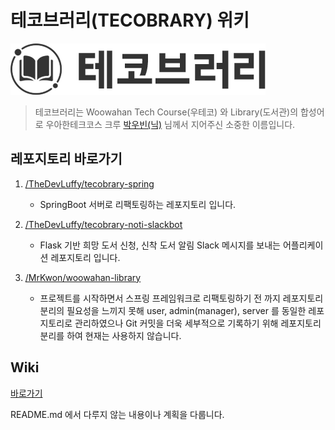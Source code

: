 # 테코브러리(TECOBRARY) 위키

![Tecobrary](./img/tecobrary_logo.png "TECOBRARY_LOGO")

> 테코브러리는 Woowahan Tech Course(우테코) 와 Library(도서관)의 합성어로 우아한테크코스 크루 [박우빈(닉)](https://github.com/wbluke/) 님께서 지어주신 소중한 이름입니다.

## 레포지토리 바로가기

1. [/TheDevLuffy/tecobrary-spring](https://github.com/TheDevLuffy/tecobrary-spring)

    * SpringBoot 서버로 리팩토링하는 레포지토리 입니다.

2. [/TheDevLuffy/tecobrary-noti-slackbot](https://github.com/TheDevLuffy/tecobrary-noti-slackbot.git)

    * Flask 기반 희망 도서 신청, 신착 도서 알림 Slack 메시지를 보내는 어플리케이션 레포지토리 입니다.

3. [/MrKwon/woowahan-library](https://github.com/MrKwon/woowahan-library)

    * 프로젝트를 시작하면서 스프링 프레임워크로 리팩토링하기 전 까지 레포지토리 분리의 필요성을 느끼지 못해 user, admin(manager), server 를 동일한 레포지토리로 관리하였으나 Git 커밋을 더욱 세부적으로 기록하기 위해 레포지토리 분리를 하여 현재는 사용하지 않습니다.

## Wiki

[바로가기](https://github.com/TheDevLuffy/tecobrary-wiki/wiki)

README.md 에서 다루지 않는 내용이나 계획을 다룹니다.

